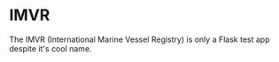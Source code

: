 # IMVR

The IMVR (International Marine Vessel Registry) is only a Flask test app despite it's cool name.